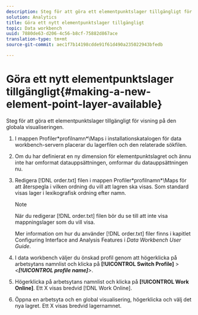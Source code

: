 ```yaml
---
description: Steg för att göra ett elementpunktslager tillgängligt för visning på den globala visualiseringen.
solution: Analytics
title: Göra ett nytt elementpunktslager tillgängligt
topic: Data workbench
uuid: 7880de63-d206-4c56-b8cf-75882d867ace
translation-type: tm+mt
source-git-commit: aec1f7b14198cdde91f61d490a235022943bfedb

---
```



# Göra ett nytt elementpunktslager tillgängligt{#making-a-new-element-point-layer-available}

Steg för att göra ett elementpunktslager tillgängligt för visning på den globala visualiseringen.

1. I mappen Profiler\*profilnamn*\Maps i installationskatalogen för data workbench-servern placerar du lagerfilen och den relaterade sökfilen.
1. Om du har definierat en ny dimension för elementpunktslagret och ännu inte har omformat datauppsättningen, omformar du datauppsättningen nu.
1. Redigera [!DNL order.txt] filen i mappen Profiler\*profilnamn*\Maps för att återspegla i vilken ordning du vill att lagren ska visas. Som standard visas lager i lexikografisk ordning efter namn.

   >[!NOTE]
   >
   >När du redigerar [!DNL order.txt] filen bör du se till att inte visa mappningslager som du vill visa.

   Mer information om hur du använder [!DNL order.txt] filer finns i kapitlet Configuring Interface and Analysis Features i *Data Workbench User Guide*.

1. I data workbench väljer du önskad profil genom att högerklicka på arbetsytans namnlist och klicka på **[!UICONTROL Switch Profile]** > *&lt;**[!UICONTROL profile name]**>*.
1. Högerklicka på arbetsytans namnlist och klicka på **[!UICONTROL Work Online]**. Ett X visas bredvid [!DNL Work Online].
1. Öppna en arbetsyta och en global visualisering, högerklicka och välj det nya lagret. Ett X visas bredvid lagernamnet.
